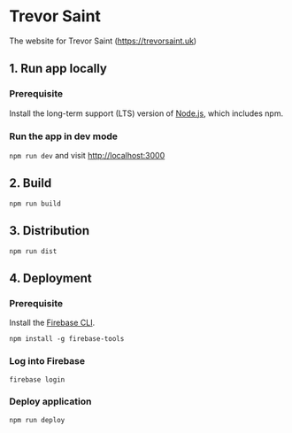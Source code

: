# Trevor Saint

The website for Trevor Saint (https://trevorsaint.uk)

## 1. Run app locally

### Prerequisite

Install the long-term support (LTS) version of <a href="https://nodejs.org/en/">Node.js</a>, which includes npm.

### Run the app in dev mode

`npm run dev` and visit <a href="http://localhost:3000">http://localhost:3000</a>

## 2. Build

`npm run build`

## 3. Distribution

`npm run dist`

## 4. Deployment

### Prerequisite

Install the <a href="https://firebase.google.com/docs/cli#install-cli-mac-linux">Firebase CLI</a>.

`npm install -g firebase-tools`

### Log into Firebase

`firebase login`

### Deploy application

`npm run deploy`